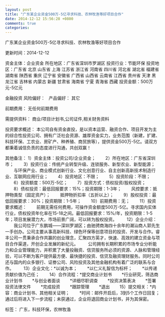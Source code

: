 ```yaml
---
layout: post
title: "广东某企业资金500万-5亿寻求科技、农林牧渔等好项目合作"
date: 2014-12-12 15:56:28 +0800
comments: true
categories: 
---
```

广东某企业资金500万-5亿寻求科技、农林牧渔等好项目合作



更新时间：2014-12-12

资金主体：企业资金
所在地区：广东省深圳市罗湖区
投资行业：节能环保
投资地区：广东省 北京 山东省 上海 江苏省 浙江省 河南省 四川省 河北省 湖北省 福建省 湖南省 陕西省 重庆 辽宁省 安徽省 广西省 山西省 云南省 江西省 贵州省 天津 黑龙江省 吉林省 内蒙古 新疆 甘肃省 海南省 宁夏 青海省 西藏
投资金额：500万元-5亿元

金融投资
风险偏好：
                             
                                                                                产品偏好：
                            其它

前期费用：
无任何前期费用

需提供资料：
商业/项目计划书,公司证件,相关财务资料

投资要求概述：
本公司自有资金直投，是以资本运营、融资合作、项目开发为主的综合性投资公司、拥有广泛社会资源、雄厚资金实力，业务范围（新建，扩建、科技环保、工农业、房矿产、种养殖、商贸旅等），提供资金500万-5亿。请双方都秉着诚信负责的态度进行沟通，共创双赢！

其他备注：
1）资金主体：投资公司/企业资金；
　　2）所在地区：广东省深圳市；
　　3）投资行业：传统产业转型升级、连锁服务、新型农业、新型能源；
　　与环保产业、商业模式创新行业、文化创意行业、自主创新高新技术制造行业、互联网应用行业；
　　4）投资地区：不限；
　　5）投资阶段：不限；
　　6）投资额度：500万-5亿；
　　7）投资方式：债权投资/股权投资；
　　8）债权投资：最低回报要求：15%；投资期限：1-3年；
　　风控要求：抵押物类型（固定资产）；
　　抵押物折扣率（五折以上）；
　　9）股权投资：最低回报要求：30%；投资期限：1-5年；
　　10）前期费用：无；
　　11）投资要求概述：
　　前期无需任何费用，可操作资金额度500万-5亿。寻求国内实体行业，债权投资年化率在15-18之间。最低回报要求：15%/年，投资期限：1-5年；项目发展潜力大，市场前景广阔，可以转为股权投资。
　　12）企业介绍：
　　我公司位于广东鹏城——深圳罗湖区；由驰骋商海四十余年的潮汕商人郭先生一手创办。公司主要从事高新科技、绿色环保等创意项目的投资、开发与合作。睿丰公司一贯秉承合作共赢的创业理念，汇聚四方英才，快速、高效的建立资金与项目合作渠道，开创企业发展的新纪元。
　　公司拥有长期积累的市场专业分析能力和企业管理能力，并积累了大量投融资、信贷服务所必须的资源、人脉和管理经验，可以不断为客户提供最方便、最快捷的投资、信贷及融资理财服务。同时公司还与国内的众多银行、证劵公司、风险投资及其他金融机构有着广泛的联系与合作。
　　13）企业文化：*以诚为本；
　　*以仁义礼智信为标杆；
　　*以传递贡献价值为己任；
　　14）合作流程：*提交商业计划书
　　*行业研究，筛选商业计划书
　　*与创业者面谈
　　*详细尽职调查
　　*投资决策表决
　　*签署投资法律文件
　　*完成投资
　　*跟踪管理
　　*退出
　　15）提交相关：*内容：商业计划书、其他相关证明；
　　*时间：邮件开启后，3到5个工作日回复；通过后将进入下一步流程；未获通过，企业将退回商业计划书，并为其保密。

标签：
广东，科技环保，农林牧渔

